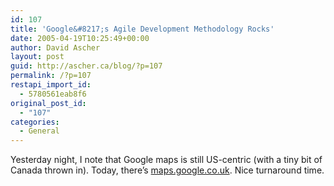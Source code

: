 ```yaml
---
id: 107
title: 'Google&#8217;s Agile Development Methodology Rocks'
date: 2005-04-19T10:25:49+00:00
author: David Ascher
layout: post
guid: http://ascher.ca/blog/?p=107
permalink: /?p=107
restapi_import_id:
  - 5780561eab8f6
original_post_id:
  - "107"
categories:
  - General
---
```

Yesterday night, I note that Google maps is still US-centric (with a tiny bit of Canada thrown in). Today, there&#8217;s [maps.google.co.uk](http://maps.google.co.uk/). Nice turnaround time.